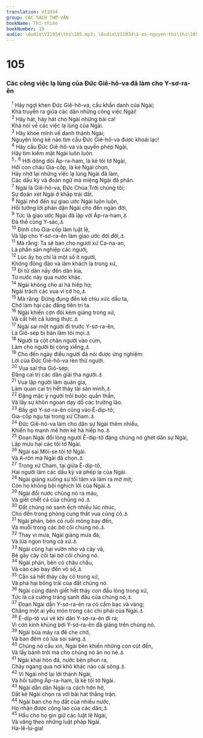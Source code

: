 ```yaml
---
translation: VI1934
group: CÁC SÁCH THƠ-VĂN
bookName: Thi-thiên 
bookNumber: 19
audio: \Audio\VI1934\thi\105.mp3; \Audio\VI1934\1-ms-nguyen-thi\thi\105.mp3
---
```


<div class="title"><h1>105</h1><h3>Các công việc lạ lùng của Đức Giê-hô-va đã làm cho Y-sơ-ra-ên</h3></div>
<span class="verse thi_105_1"> <sup>1</sup> Hãy ngợi khen Đức Giê-hô-va, cầu khẩn danh của Ngài; <br/> Khá truyền ra giữa các dân những công việc Ngài! <br/></span>
<span class="verse thi_105_2"> <sup>2</sup> Hãy hát, hãy hát cho Ngài những bài ca! <br/> Khá nói về các việc lạ lùng của Ngài. <br/></span>
<span class="verse thi_105_3"> <sup>3</sup> Hãy khoe mình về danh thánh Ngài; <br/> Nguyện lòng kẻ nào tìm cầu Đức Giê-hô-va được khoái lạc! <br/></span>
<span class="verse thi_105_4"> <sup>4</sup> Hãy cầu Đức Giê-hô-va và quyền phép Ngài, <br/> Hãy tìm kiếm mặt Ngài luôn luôn. <br/></span>
<span class="verse thi_105_5"> <sup>5</sup>-</span>
<span class="verse thi_105_6"><sup>6</sup> Hỡi dòng dõi Áp-ra-ham, là kẻ tôi tớ Ngài, <br/> Hỡi con cháu Gia-cốp, là kẻ Ngài chọn, <br/> Hãy nhớ lại những việc lạ lùng Ngài đã làm, <br/> Các dấu kỳ và đoán ngữ mà miệng Ngài đã phán. <br/></span>
<span class="verse thi_105_7"> <sup>7</sup> Ngài là Giê-hô-va, Đức Chúa Trời chúng tôi; <br/> Sự đoán xét Ngài ở khắp trái đất. <br/></span>
<span class="verse thi_105_8"> <sup>8</sup> Ngài nhớ đến sự giao ước Ngài luôn luôn, <br/> Hồi tưởng lời phán dặn Ngài cho đến ngàn đời, <br/></span>
<span class="verse thi_105_9"> <sup>9</sup> Tức là giao ước Ngài đã lập với Áp-ra-ham,<a data-toggle="tooltip" data-placement="bottom" title="Sa 12:7; 17:8">⚓</a><br/> Đã thề cùng Y-sác,<a data-toggle="tooltip" data-placement="bottom" title="Sa 26:3">⚓</a><br/></span>
<span class="verse thi_105_10"> <sup>10</sup> Định cho Gia-cốp làm luật lệ, <br/> Và lập cho Y-sơ-ra-ên làm giao ước đời đời,<a data-toggle="tooltip" data-placement="bottom" title="Sa 28:13">⚓</a><br/></span>
<span class="verse thi_105_11"> <sup>11</sup> Mà rằng: Ta sẽ ban cho ngươi xứ Ca-na-an, <br/> Là phần sản nghiệp các người, <br/></span>
<span class="verse thi_105_12"> <sup>12</sup> Lúc ấy họ chỉ là một số ít người, <br/> Không đông đảo và làm khách lạ trong xứ, <br/></span>
<span class="verse thi_105_13"> <sup>13</sup> Đi từ dân nầy đến dân kia, <br/> Từ nước này qua nước khác. <br/></span>
<span class="verse thi_105_14"> <sup>14</sup> Ngài không cho ai hà hiếp họ; <br/> Ngài trách các vua vì cớ họ,<a data-toggle="tooltip" data-placement="bottom" title="Sa 20:3-7">⚓</a><br/></span>
<span class="verse thi_105_15"> <sup>15</sup> Mà rằng: Đừng đụng đến kẻ chịu xức dầu ta, <br/> Chớ làm hại các đấng tiên tri ta. <br/></span>
<span class="verse thi_105_16"> <sup>16</sup> Ngài khiến cơn đói kém giáng trong xứ, <br/> Và cất hết cả lương thực.<a data-toggle="tooltip" data-placement="bottom" title="Sa 41:53-57">⚓</a><br/></span>
<span class="verse thi_105_17"> <sup>17</sup> Ngài sai một người đi trước Y-sơ-ra-ên, <br/> Là Giô-sép bị bán làm tôi mọi.<a data-toggle="tooltip" data-placement="bottom" title="Sa 37:28; 45:5">⚓</a><br/></span>
<span class="verse thi_105_18"> <sup>18</sup> Người ta cột chân người vào cùm, <br/> Làm cho người bị còng xiềng,<a data-toggle="tooltip" data-placement="bottom" title="Sa 39:20–40:23">⚓</a><br/></span>
<span class="verse thi_105_19"> <sup>19</sup> Cho đến ngày điều người đã nói được ứng nghiệm: <br/> Lời của Đức Giê-hô-va rèn thử người. <br/></span>
<span class="verse thi_105_20"> <sup>20</sup> Vua sai tha Giô-sép; <br/> Đấng cai trị các dân giải tha người.<a data-toggle="tooltip" data-placement="bottom" title="Sa 41:14">⚓</a><br/></span>
<span class="verse thi_105_21"> <sup>21</sup> Vua lập người làm quản gia, <br/> Làm quan cai trị hết thảy tài sản mình,<a data-toggle="tooltip" data-placement="bottom" title="Sa 41:39-41">⚓</a><br/></span>
<span class="verse thi_105_22"> <sup>22</sup> Đặng mặc ý người trói buộc quần thần, <br/> Và lấy sự khôn ngoan dạy dỗ các trưởng lão. <br/></span>
<span class="verse thi_105_23"> <sup>23</sup> Bấy giờ Y-sơ-ra-ên cũng vào Ê-díp-tô; <br/> Gia-cốp ngụ tại trong xứ Cham.<a data-toggle="tooltip" data-placement="bottom" title="Sa 46:6; 47:11">⚓</a><br/></span>
<span class="verse thi_105_24"> <sup>24</sup> Đức Giê-hô-va làm cho dân sự Ngài thêm nhiều, <br/> Khiến họ mạnh mẽ hơn kẻ hà hiếp họ.<a data-toggle="tooltip" data-placement="bottom" title="Xu 1:7-14">⚓</a><br/></span>
<span class="verse thi_105_25"> <sup>25</sup> Đoạn Ngài đổi lòng người Ê-díp-tô đặng chúng nó ghét dân sự Ngài, <br/> Lập mưu hại các tôi tớ Ngài. <br/></span>
<span class="verse thi_105_26"> <sup>26</sup> Ngài sai Môi-se tôi tớ Ngài. <br/> Và A-rôn mà Ngài đã chọn.<a data-toggle="tooltip" data-placement="bottom" title="Xu 3:1–4:17">⚓</a><br/></span>
<span class="verse thi_105_27"> <sup>27</sup> Trong xứ Cham, tại giữa Ê-díp-tô, <br/> Hai người làm các dấu kỳ và phép lạ của Ngài. <br/></span>
<span class="verse thi_105_28"> <sup>28</sup> Ngài giáng xuống sự tối tăm và làm ra mờ mịt; <br/> Còn họ không bội nghịch lời của Ngài.<a data-toggle="tooltip" data-placement="bottom" title="Xu 10:21-23">⚓</a><br/></span>
<span class="verse thi_105_29"> <sup>29</sup> Ngài đổi nước chúng nó ra máu, <br/> Và giết chết cá của chúng nó.<a data-toggle="tooltip" data-placement="bottom" title="Xu 7:17-21">⚓</a><br/></span>
<span class="verse thi_105_30"> <sup>30</sup> Đất chúng nó sanh ếch nhiều lúc nhúc, <br/> Cho đến trong phòng cung thất vua cũng có.<a data-toggle="tooltip" data-placement="bottom" title="Xu 8:1-6">⚓</a><br/></span>
<span class="verse thi_105_31"> <sup>31</sup> Ngài phán, bèn có ruồi mòng bay đến, <br/> Và muỗi trong các bờ cõi chúng nó.<a data-toggle="tooltip" data-placement="bottom" title="Xu 8:16-17,20-24">⚓</a><br/></span>
<span class="verse thi_105_32"> <sup>32</sup> Thay vì mưa, Ngài giáng mưa đá, <br/> Và lửa ngọn trong cả xứ.<a data-toggle="tooltip" data-placement="bottom" title="Xu 9:22-25">⚓</a><br/></span>
<span class="verse thi_105_33"> <sup>33</sup> Ngài cũng hại vườn nho và cây vả, <br/> Bẻ gãy cây cối tại bờ cõi chúng nó. <br/></span>
<span class="verse thi_105_34"> <sup>34</sup> Ngài phán, bèn có châu chấu, <br/> Và cào cào bay đến vô số,<a data-toggle="tooltip" data-placement="bottom" title="Xu 10:4,12-15">⚓</a><br/></span>
<span class="verse thi_105_35"> <sup>35</sup> Cắn sả hết thảy cây cỏ trong xứ, <br/> Và phá hại bông trái của đất chúng nó. <br/></span>
<span class="verse thi_105_36"> <sup>36</sup> Ngài cũng đánh giết hết thảy con đầu lòng trong xứ, <br/> Tức là cả cường tráng sanh đầu của chúng nó,<a data-toggle="tooltip" data-placement="bottom" title="Xu 12:29">⚓</a><br/></span>
<span class="verse thi_105_37"> <sup>37</sup> Đoạn Ngài dẫn Y-sơ-ra-ên ra có cầm bạc và vàng; <br/> Chẳng một ai yếu mỏn trong các chi phái của Ngài.<a data-toggle="tooltip" data-placement="bottom" title="Xu 12:33-36">⚓</a><br/></span>
<span class="verse thi_105_38"> <sup>38</sup> Ê-díp-tô vui vẻ khi dân Y-sơ-ra-ên đi ra; <br/> Vì cơn kinh khủng bởi Y-sơ-ra-ên đã giáng trên chúng nó. <br/></span>
<span class="verse thi_105_39"> <sup>39</sup> Ngài bủa mây ra để che chở, <br/> Và ban đêm có lửa soi sáng.<a data-toggle="tooltip" data-placement="bottom" title="Xu 13:21-22">⚓</a><br/></span>
<span class="verse thi_105_40"> <sup>40</sup> Chúng nó cầu xin, Ngài bèn khiến những con cút đến, <br/> Và lấy bánh trời mà cho chúng nó ăn no nê.<a data-toggle="tooltip" data-placement="bottom" title="Xu 16:2-15">⚓</a><br/></span>
<span class="verse thi_105_41"> <sup>41</sup> Ngài khai hòn đá, nước bèn phun ra, <br/> Chảy ngang qua nơi khô khác nào cái sông.<a data-toggle="tooltip" data-placement="bottom" title="Xu 17:1-7; Dan 20:2-13">⚓</a><br/></span>
<span class="verse thi_105_42"> <sup>42</sup> Vì Ngài nhớ lại lời thánh Ngài, <br/> Và hồi tưởng Áp-ra-ham, là kẻ tôi tớ Ngài. <br/></span>
<span class="verse thi_105_43"> <sup>43</sup> Ngài dẫn dân Ngài ra cách hớn hở, <br/> Dắt kẻ Ngài chọn ra với bài hát thắng trận. <br/></span>
<span class="verse thi_105_44"> <sup>44</sup> Ngài ban cho họ đất của nhiều nước, <br/> Họ nhận được công lao của các dân;<a data-toggle="tooltip" data-placement="bottom" title="Gios 11:16-23; 13:6-7">⚓</a><br/></span>
<span class="verse thi_105_45"> <sup>45</sup> Hầu cho họ gìn giữ các luật lệ Ngài, <br/> Và vâng theo những luật pháp Ngài. <br/> Ha-lê-lu-gia! <br/></span>
